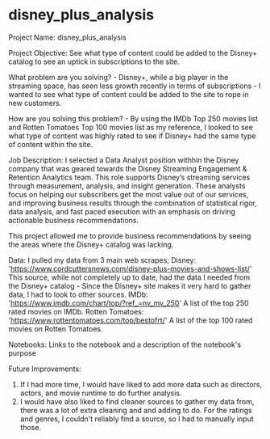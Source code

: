 # disney_plus_analysis

Project Name: disney_plus_analysis

Project Objective: See what type of content could be added to the Disney+ catalog to see an uptick in subscriptions to the site.

What problem are you solving? - Disney+, while a big player in the streaming space, has seen less growth recently in terms of 
  subscriptions - I wanted to see what type of content could be added to the site to rope in new customers.
  
How are you solving this problem? - By using the IMDb Top 250 movies list and Rotten Tomatoes Top 100 movies list as my reference,
  I looked to see what type of content was highly rated to see if Disney+ had the same type of content within the site.
  
Job Description: I selected a Data Analyst position withhin the Disney company that was geared towards the 
  Disney Streaming Engagement & Retention Analytics team. This role supports Disney’s streaming services
  through measurement, analysis, and insight generation. These analysts focus on helping our
  subscribers get the most value out of our services, and improving business results through the
  combination of statistical rigor, data analysis, and fast paced execution with an emphasis on driving
  actionable business recommendations.
   
  This project allowed me to provide business recommendations by seeing the areas where the Disney+ catalog was lacking.

Data: I pulled my data from 3 main web scrapes;
  Disney: 'https://www.cordcuttersnews.com/disney-plus-movies-and-shows-list/'
    This source, while not completely up to date, had the data I needed from the Disney+ catalog - Since the Disney+ site
    makes it very hard to gather data, I had to look to other sources.
  IMDb: 'https://www.imdb.com/chart/top/?ref_=nv_mv_250'
    A list of the top 250 rated movies on IMDb.
  Rotten Tomatoes: 'https://www.rottentomatoes.com/top/bestofrt/'
    A list of the top 100 rated movies on Rotten Tomatoes.

Notebooks:
Links to the notebook and a description of the notebook's purpose

Future Improvements:
1. If I had more time, I would have liked to add more data such as directors, actors, and movie runtime to do
  further analysis.
2. I would have also liked to find cleaner sources to gather my data from, there was a lot of extra cleaning and 
  and adding to do. For the ratings and genres, I couldn't reliably find a source, so I had to manually input those.


